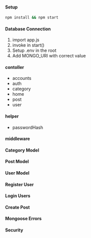 #### Setup

```bash
npm install && npm start
```

#### Database Connection

1. import app.js
2. invoke in start()
3. Setup .env in the root
4. Add MONGO_URI with correct value

#### contoller

- accounts
- auth
- category
- home
- post
- user

#### helper

- passwordHash

#### middleware

#### Category Model

#### Post Model

#### User Model

#### Register User

#### Login Users

#### Create Post

#### Mongoose Errors

#### Security
